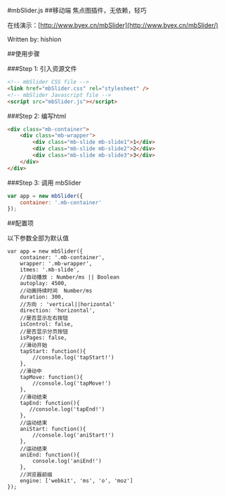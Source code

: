 
#mbSlider.js
##移动端 焦点图插件，无依赖，轻巧


在线演示：[http://www.byex.cn/mbSlider](http://www.byex.cn/mbSlider/)

Written by: hishion

##使用步骤

###Step 1: 引入资源文件


```html
<!-- mbSlider CSS file -->
<link href="mbSlider.css" rel="stylesheet" />
<!-- mbSlider Javascript file -->
<script src="mbSlider.js"></script>
```

###Step 2: 编写html

```html
<div class="mb-container">
    <div class="mb-wrapper">
        <div class="mb-slide mb-slide1">1</div>
        <div class="mb-slide mb-slide2">2</div>
        <div class="mb-slide mb-slide3">3</div>
    </div>
</div>
```

###Step 3: 调用 mbSlider 

```javascript
var app = new mbSlider({
    container: '.mb-container'
});
```

##配置项

以下参数全部为默认值
```
var app = new mbSlider({
    container: '.mb-container',
    wrapper: '.mb-wrapper',
    itmes: '.mb-slide',
    //自动播放 : Number/ms || Boolean
    autoplay: 4500,
    //动画持续时间  Number/ms
    duration: 300,
    //方向 : 'vertical||horizontal'
    direction: 'horizontal',
    //是否显示左右按钮
    isControl: false,
    //是否显示分页按钮
    isPages: false,
    //滑动开始
    tapStart: function(){
        //console.log('tapStart!')
    },
    //滑动中
    tapMove: function(){
        //console.log('tapMove!')
    },
    //滑动结束
    tapEnd: function(){
       //console.log('tapEnd!')
    },
    //运动结束
    aniStart: function(){
        //console.log('aniStart!')
    },
    //运动结束
    aniEnd: function(){
        console.log('aniEnd!')
    },
    //浏览器前缀
    engine: ['webkit', 'ms', 'o', 'moz']
});
```

